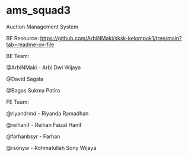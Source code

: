 # ams_squad3
Auction Management System

BE Resource: https://github.com/ArbiNMaki/sksk-kelompok1/tree/main?tab=readme-ov-file

BE Team:

@ArbiNMaki - Arbi Dwi Wijaya

@David Sagala

@Bagas Sukma Patira


FE Team:

@riyandrmd - Riyanda Ramadhan

@reihanif - Reihan Faizal Hanif

@farhanbsyr - Farhan

@rsonyw - Rohmatullah Sony Wijaya

